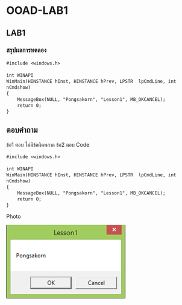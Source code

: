 # OOAD-LAB1

## LAB1

### สรุปผลการทดลอง
```
#include <windows.h>

int WINAPI
WinMain(HINSTANCE hInst, HINSTANCE hPrev, LPSTR  lpCmdLine, int nCmdshow)
{
	MessageBox(NULL, "Pongsakorn", "Lesson1", MB_OKCANCEL);
	return 0;
}
```


## ตอบคำถาม
ข้อ1 ตอบ ไม่มีข้อผิดพลาด
ข้อ2 ตอบ
Code
```
#include <windows.h>

int WINAPI
WinMain(HINSTANCE hInst, HINSTANCE hPrev, LPSTR  lpCmdLine, int nCmdshow)
{
	MessageBox(NULL, "Pongsakorn", "Lesson1", MB_OKCANCEL);
	return 0;
}
```
Photo

<img src="https://github.com/pongsakorn194/LAB-01/blob/master/Homework/photo2.png?raw=true">


